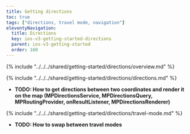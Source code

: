 ```yaml
---
title: Getting directions
toc: true
tags: ["directions, travel mode, navigation"]
eleventyNavigation:
  title: Directions
  key: ios-v3-getting-started-directions
  parent: ios-v3-getting-started
  order: 160
---
```


<!-- Overview -->
{% include "../../../shared/getting-started/directions/overview.md" %}

<!-- Directions -->
{% include "../../../shared/getting-started/directions/directions.md" %}

* **TODO: How to get directions between two coordinates and render it on the map (MPDirectionsService, MPDirectionsQuery, MPRoutingProvider, onResultListener, MPDirectionsRenderer)**

<!-- Travel-mode -->
{% include "../../../shared/getting-started/directions/travel-mode.md" %}

* **TODO: How to swap between travel modes**
